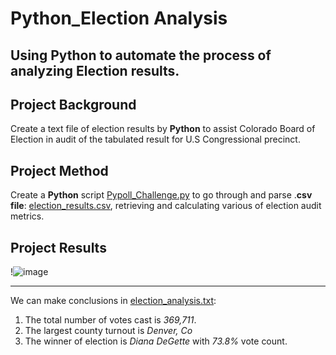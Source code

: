 # Python_Election Analysis
Using **Python** to automate the process of analyzing Election results. 
---
## Project Background
Create a text file of election results by **Python** to assist Colorado  Board of Election in audit of the tabulated result for U.S Congressional precinct.

## Project Method
Create a **Python** script [Pypoll_Challenge.py](/PyPoll_Challenge.py) to go through and parse .**csv file**: [election_results.csv](/Resources/election_results.csv), retrieving  and calculating various of election audit metrics.

## Project Results
!![image](https://user-images.githubusercontent.com/92435456/160232369-1f694d4d-6a8b-4458-98e5-2d45bc7b1404.png)


---
We can make conclusions  in [election_analysis.txt](/Analysis/election_analysis.txt): 
1. The total number of votes cast is *369,711*.
2. The largest county turnout is *Denver, Co* 
3. The winner of election is *Diana DeGette* with *73.8%* vote count.

